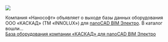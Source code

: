 <!--2025-03-25 12:20:15-->
<div class="yb">
  <div class="rss smaller1 habr"><img src="https://habrastorage.org/getpro/habr/upload_files/4cc/e51/502/4cce51502e441e3cd6c2c4f9aa214a86.jpg" /><p>Компания «Нанософт» объявляет о выходе базы данных оборудования ООО «КАСКАД» (ТМ&nbsp;«INNOLUX») для <a href="https://www.nanocad.ru/products/bim/electro/?utm_source=nanocad&amp;utm_medium=habr&amp;utm_campaign=news">nanoCAD BIM Электро</a>. В каталог вошли... <br><a class="light" href="https://habr.com/ru/companies/nanosoft/news/894054/?utm_source=habrahabr&utm_medium=rss&utm_campaign=894054">База оборудования компании «КАСКАД» для nanoCAD BIM Электро</a></div>
</div>
